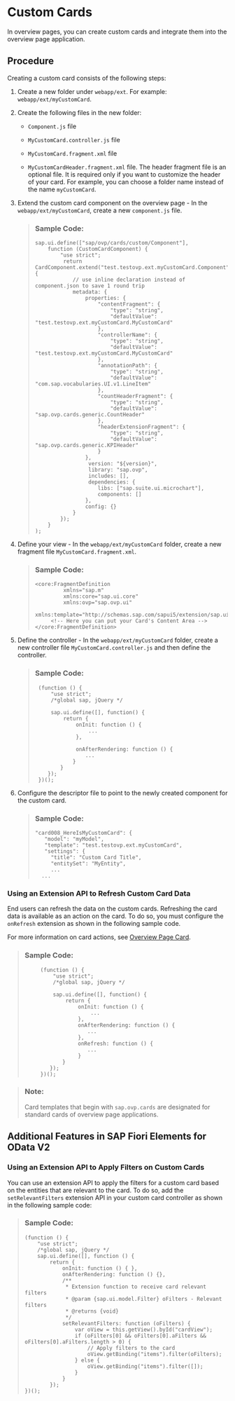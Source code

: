 <!-- loio6d260f7708ca4c4a9ff45e846402aebb -->

# Custom Cards

In overview pages, you can create custom cards and integrate them into the overview page application.



<a name="loio6d260f7708ca4c4a9ff45e846402aebb__section_btg_5l3_3xb"/>

## Procedure

Creating a custom card consists of the following steps:

1.  Create a new folder under `webapp/ext`. For example: `webapp/ext/myCustomCard`.

2.  Create the following files in the new folder:

    -   `Component.js` file

    -   `MyCustomCard.controller.js` file

    -   `MyCustomCard.fragment.xml` file

    -   `MyCustomCardHeader.fragment.xml` file. The header fragment file is an optional file. It is required only if you want to customize the header of your card. For example, you can choose a folder name instead of the name `myCustomCard`.


3.  Extend the custom card component on the overview page - In the `webapp/ext/myCustomCard`, create a new `component.js` file.

    > ### Sample Code:  
    > ```
    > sap.ui.define(["sap/ovp/cards/custom/Component"],
    >     function (CustomCardComponent) {
    >         "use strict";
    >          return CardComponent.extend("test.testovp.ext.myCustomCard.Component", {
    >             // use inline declaration instead of component.json to save 1 round trip
    >             metadata: {
    >                 properties: {
    >                     "contentFragment": {
    >                         "type": "string",
    >                         "defaultValue": "test.testovp.ext.myCustomCard.MyCustomCard"
    >                     },
    >                     "controllerName": {
    >                         "type": "string",
    >                         "defaultValue": "test.testovp.ext.myCustomCard.MyCustomCard"
    >                     },
    >                     "annotationPath": {
    >                         "type": "string",
    >                         "defaultValue": "com.sap.vocabularies.UI.v1.LineItem"
    >                     },
    >                     "countHeaderFragment": {
    >                         "type": "string",
    >                         "defaultValue": "sap.ovp.cards.generic.CountHeader"
    >                     },
    >                     "headerExtensionFragment": {
    >                         "type": "string",
    >                         "defaultValue": "sap.ovp.cards.generic.KPIHeader"
    >                     }
    >                 },
    >                  version: "${version}",
    >                  library: "sap.ovp",
    >                  includes: [],
    >                  dependencies: {
    >                     libs: ["sap.suite.ui.microchart"],
    >                     components: []
    >                 },
    >                 config: {}
    >             }
    >         });
    >     }
    > );
    > ```

4.  Define your view - In the `webapp/ext/myCustomCard` folder, create a new fragment file `MyCustomCard.fragment.xml`.

    > ### Sample Code:  
    > ```
    > <core:FragmentDefinition
    >          xmlns="sap.m"
    >          xmlns:core="sap.ui.core"
    >          xmlns:ovp="sap.ovp.ui"
    >          xmlns:template="http://schemas.sap.com/sapui5/extension/sap.ui.core.template/1">
    >      <!-- Here you can put your Card's Content Area -->
    > </core:FragmentDefinition>
    > ```

5.  Define the controller - In the `webapp/ext/myCustomCard` folder, create a new controller file `MyCustomCard.controller.js` and then define the controller.

    > ### Sample Code:  
    > ```
    >  (function () {
    >      "use strict";
    >      /*global sap, jQuery */
    >     
    >      sap.ui.define([], function() {
    >          return {
    >              onInit: function () {
    >                  ...
    >              },
    >     
    >              onAfterRendering: function () {
    >                 ...
    >             }
    >         }
    >     });
    >  })();
    > 
    > ```

6.  Configure the descriptor file to point to the newly created component for the custom card.

    > ### Sample Code:  
    > ```
    > "card008_HereIsMyCustomCard": {
    >    "model": "myModel",
    >    "template": "test.testovp.ext.myCustomCard",
    >    "settings": {
    >      "title": "Custom Card Title",
    >      "entitySet": "MyEntity",
    >      ...
    >  	...
    > ```




### Using an Extension API to Refresh Custom Card Data

End users can refresh the data on the custom cards. Refreshing the card data is available as an action on the card. To do so, you must configure the `onRefresh` extension as shown in the following sample code.

For more information on card actions, see [Overview Page Card](overview-page-card-74332d5.md).

> ### Sample Code:  
> ```
>      (function () {
>          "use strict";
>          /*global sap, jQuery */
>         
>          sap.ui.define([], function() {
>              return {
>                  onInit: function () {
>                      ...
>                  },
>                  onAfterRendering: function () {
>                     ...
>                  },
>                  onRefresh: function () {
>                     ...
>                  }
>             }
>         });
>      })();
> ```

> ### Note:  
> Card templates that begin with `sap.ovp.cards` are designated for standard cards of overview page applications.



<a name="loio6d260f7708ca4c4a9ff45e846402aebb__section_yrj_pcj_p1c"/>

## Additional Features in SAP Fiori Elements for OData V2



### Using an Extension API to Apply Filters on Custom Cards

You can use an extension API to apply the filters for a custom card based on the entities that are relevant to the card. To do so, add the `setRelevantFilters` extension API in your custom card controller as shown in the following sample code:

> ### Sample Code:  
> ```
> (function () {
>     "use strict";
>     /*global sap, jQuery */
>     sap.ui.define([], function () {
>         return {
>             onInit: function () { },
>             onAfterRendering: function () {},
>             /**
>              * Extension function to receive card relevant filters
>              * @param {sap.ui.model.Filter} oFilters - Relevant filters
>              * @returns {void}
>              */
>             setRelevantFilters: function (oFilters) {
>                 var oView = this.getView().byId("cardView");
>                 if (oFilters[0] && oFilters[0].aFilters && oFilters[0].aFilters.length > 0) {
>                     // Apply filters to the card
>                     oView.getBinding("items").filter(oFilters);
>                 } else {
>                     oView.getBinding("items").filter([]);
>                 }
>             }
>         });
> })();
> 
> ```

